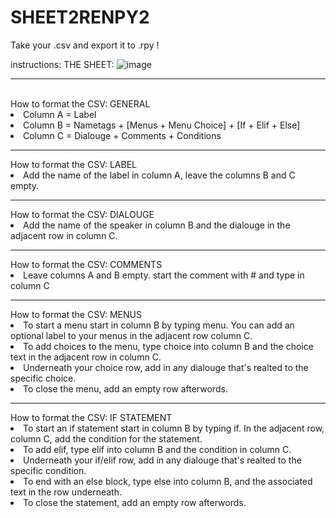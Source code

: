 # SHEET2RENPY2
Take your .csv and export it to .rpy !

instructions:
THE SHEET:
![image](https://github.com/user-attachments/assets/cc363b0d-40ef-4888-b08e-482b4ac7f01a)
<hr>
<br>How to format the CSV: GENERAL
<li>Column A = Label
<li>Column B = Nametags + [Menus + Menu Choice] + [If + Elif + Else]
<li>Column C = Dialouge + Comments + Conditions
<hr>
How to format the CSV: LABEL
  <li> Add the name of the label in column A, leave the columns B and C empty.
<hr>
How to format the CSV: DIALOUGE
  <li> Add the name of the speaker in column B and the dialouge in the adjacent row in column C.
<hr>
How to format the CSV: COMMENTS
  <li> Leave columns A and B empty. start the comment with # and type in column C
<hr>
How to format the CSV: MENUS
  <li> To start a menu start in column B by typing menu. You can add an optional label to your menus in the adjacent row column C.
  <li> To add choices to the menu, type choice into column B and the choice text in the adjacent row in column C.
  <li> Underneath your choice row, add in any dialouge that's realted to the specific choice.
  <li> To close the menu, add an empty row afterwords.
<hr>
How to format the CSV: IF STATEMENT
  <li> To start an if statement start in column B by typing if. In the adjacent row, column C, add the condition for the statement.
  <li> To add elif, type elif into column B and the condition in column C.
  <li>  Underneath your if/elif row, add in any dialouge that's realted to the specific condition.
  <li> To end with an else block, type else into column B, and the associated text in the row underneath.
  <li> To close the statement, add an empty row afterwords.
